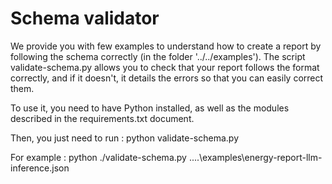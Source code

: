 # Schema validator

We provide you with few examples to understand how to create a report by following the schema correctly (in the folder '../../examples'). 
The script validate-schema.py allows you to check that your report follows the format correctly, and if it doesn't, it details the errors so that you can easily correct them.

To use it, you need to have Python installed, as well as the modules described in the requirements.txt document.

Then, you just need to run : python validate-schema.py <json-report-name>

For example :  python ./validate-schema.py ..\..\examples\energy-report-llm-inference.json



